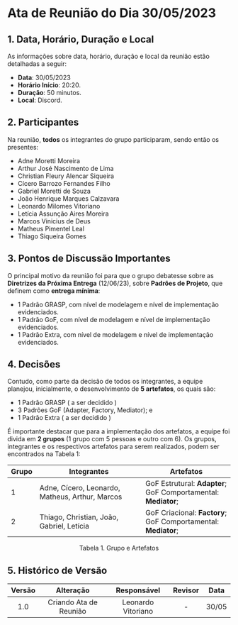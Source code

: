 # Ata de Reunião do Dia 30/05/2023

## 1. Data, Horário, Duração e Local

As informações sobre data, horário, duração e local da reunião estão detalhadas a seguir:
- **Data**: 30/05/2023
- **Horário Início**: 20:20.
- **Duração**: 50 minutos.
- **Local**: Discord.

## 2. Participantes

Na reunião, **todos** os integrantes do grupo participaram, sendo então os presentes:

- Adne Moretti Moreira
- Arthur José Nascimento de Lima
- Christian Fleury Alencar Siqueira
- Cícero Barrozo Fernandes Filho
- Gabriel Moretti de Souza
- João Henrique Marques Calzavara
- Leonardo Milomes Vitoriano
- Letícia Assunção Aires Moreira
- Marcos Vinicius de Deus
- Matheus Pimentel Leal
- Thiago Siqueira Gomes

## 3. Pontos de Discussão Importantes

O principal motivo da reunião foi para que o grupo debatesse sobre as **Diretrizes da Próxima Entrega** (12/06/23), sobre **Padrões de Projeto**, que definem como **entrega mínima**:


- 1 Padrão GRASP, com nível de modelagem e nível de
implementação evidenciados.
- 1 Padrão GoF, com nível de modelagem e nível de
implementação evidenciados.
- 1 Padrão Extra, com nível de modelagem e nível de
implementação evidenciados.

## 4. Decisões

Contudo, como parte da decisão de todos os integrantes, a equipe planejou, inicialmente, o desenvolvimento de **5 artefatos**, os quais são:

- 1 Padrão GRASP ( a ser decidido )
- 3 Padrões GoF (Adapter, Factory, Mediator); e
- 1 Padrão Extra ( a ser decidido )


É importante destacar que para a implementação dos artefatos, a equipe foi divida em **2 grupos** (1 grupo com 5 pessoas e outro com 6). Os grupos, integrantes e os respectivos artefatos para serem realizados, podem ser encontrados na Tabela 1:

| Grupo | Integrantes | Artefatos |
| - | - | - |
|  1 | Adne, Cícero, Leonardo, Matheus, Arthur, Marcos | GoF Estrutural: **Adapter**;<br>GoF Comportamental: **Mediator**;  |
|  2 | Thiago, Christian, João, Gabriel, Letícia | GoF Criacional: **Factory**;<br>GoF Comportamental: **Mediator**;  |
<p align="center">Tabela 1. Grupo e Artefatos</p>


## 5. Histórico de Versão

| Versão |      Alteração       |                Responsável                 |    Revisor    | Data  |
| :----: | :------------------: | :----------------------------------------: | :-----------: | :---: | 
| 1.0    | Criando Ata de Reunião   | Leonardo Vitoriano | - | 30/05 |





